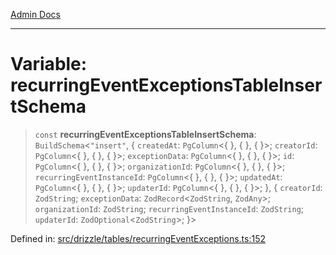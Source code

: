 [Admin Docs](/)

***

# Variable: recurringEventExceptionsTableInsertSchema

> `const` **recurringEventExceptionsTableInsertSchema**: `BuildSchema`\<`"insert"`, \{ `createdAt`: `PgColumn`\<\{ \}, \{ \}, \{ \}\>; `creatorId`: `PgColumn`\<\{ \}, \{ \}, \{ \}\>; `exceptionData`: `PgColumn`\<\{ \}, \{ \}, \{ \}\>; `id`: `PgColumn`\<\{ \}, \{ \}, \{ \}\>; `organizationId`: `PgColumn`\<\{ \}, \{ \}, \{ \}\>; `recurringEventInstanceId`: `PgColumn`\<\{ \}, \{ \}, \{ \}\>; `updatedAt`: `PgColumn`\<\{ \}, \{ \}, \{ \}\>; `updaterId`: `PgColumn`\<\{ \}, \{ \}, \{ \}\>; \}, \{ `creatorId`: `ZodString`; `exceptionData`: `ZodRecord`\<`ZodString`, `ZodAny`\>; `organizationId`: `ZodString`; `recurringEventInstanceId`: `ZodString`; `updaterId`: `ZodOptional`\<`ZodString`\>; \}\>

Defined in: [src/drizzle/tables/recurringEventExceptions.ts:152](https://github.com/Sourya07/talawa-api/blob/61a1911602b2f0aac7635e08ae2918f4f768e8ff/src/drizzle/tables/recurringEventExceptions.ts#L152)
